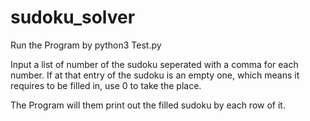 # sudoku_solver

Run the Program by python3 Test.py

Input a list of number of the sudoku seperated with a comma for each number. 
If at that entry of the sudoku is an empty one, which means it requires to be filled in, use 0 to take the place.

The Program will them print out the filled sudoku by each row of it.
